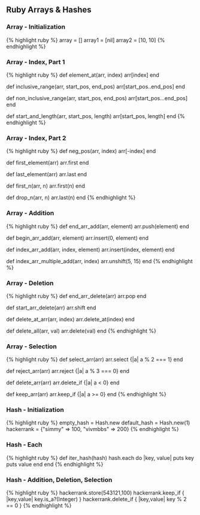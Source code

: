 ---
---
## Ruby Arrays & Hashes

### Array - Initialization
{% highlight ruby %}
array = []
array1 = [nil]
array2 = [10, 10]
{% endhighlight %}

### Array - Index, Part 1
{% highlight ruby %}
def element_at(arr, index)
    arr[index]
end

def inclusive_range(arr, start_pos, end_pos)
    arr[start_pos..end_pos]
end

def non_inclusive_range(arr, start_pos, end_pos)
    arr[start_pos...end_pos]
end

def start_and_length(arr, start_pos, length)
    arr[start_pos, length]
end
{% endhighlight %}

<!--break-->

### Array - Index, Part 2
{% highlight ruby %}
def neg_pos(arr, index)
    arr[-index]
end

def first_element(arr)
    arr.first
end

def last_element(arr)
    arr.last
end

def first_n(arr, n)
    arr.first(n)
end

def drop_n(arr, n)
    arr.last(n)
end
{% endhighlight %}

### Array - Addition
{% highlight ruby %}
def end_arr_add(arr, element)
    arr.push(element)
end

def begin_arr_add(arr, element)
    arr.insert(0, element)
end

def index_arr_add(arr, index, element)
    arr.insert(index, element)
end

def index_arr_multiple_add(arr, index)
    arr.unshift(5, 15)
end
{% endhighlight %}

### Array - Deletion
{% highlight ruby %}
def end_arr_delete(arr)
    arr.pop
end

def start_arr_delete(arr)
    arr.shift
end

def delete_at_arr(arr, index)
    arr.delete_at(index)
end

def delete_all(arr, val)
    arr.delete(val)
end
{% endhighlight %}

### Array - Selection
{% highlight ruby %}
def select_arr(arr)
    arr.select {|a| a % 2 === 1}
end

def reject_arr(arr)
    arr.reject {|a| a % 3 === 0}
end

def delete_arr(arr)
    arr.delete_if {|a| a < 0}
end

def keep_arr(arr)
    arr.keep_if {|a| a >= 0}
end
{% endhighlight %}

### Hash - Initialization
{% highlight ruby %}
empty_hash = Hash.new
default_hash = Hash.new(1)
hackerrank = {"simmy" => 100, "vivmbbs" => 200}
{% endhighlight %}

### Hash - Each
{% highlight ruby %}
def iter_hash(hash)
    hash.each do |key, value|
        puts key
        puts value
    end
end
{% endhighlight %}

### Hash - Addition, Deletion, Selection
{% highlight ruby %}
hackerrank.store(543121,100)
hackerrank.keep_if { |key,value| key.is_a?(Integer) }
hackerrank.delete_if { |key,value| key % 2 == 0 }
{% endhighlight %}
